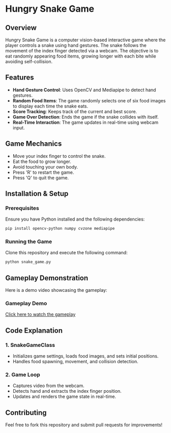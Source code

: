 # Hungry Snake Game

## Overview
Hungry Snake Game is a computer vision-based interactive game where the player controls a snake using hand gestures. The snake follows the movement of the index finger detected via a webcam. The objective is to eat randomly appearing food items, growing longer with each bite while avoiding self-collision.

## Features
- **Hand Gesture Control**: Uses OpenCV and Mediapipe to detect hand gestures.
- **Random Food Items**: The game randomly selects one of six food images to display each time the snake eats.
- **Score Tracking**: Keeps track of the current and best score.
- **Game Over Detection**: Ends the game if the snake collides with itself.
- **Real-Time Interaction**: The game updates in real-time using webcam input.

## Game Mechanics
- Move your index finger to control the snake.
- Eat the food to grow longer.
- Avoid touching your own body.
- Press 'R' to restart the game.
- Press 'Q' to quit the game.

## Installation & Setup
### Prerequisites
Ensure you have Python installed and the following dependencies:
```bash
pip install opencv-python numpy cvzone mediapipe
```

### Running the Game
Clone this repository and execute the following command:
```bash
python snake_game.py
```

## Gameplay Demonstration
Here is a demo video showcasing the gameplay:

###  Gameplay Demo
[Click here to watch the gameplay](https://github.com/Amin-mastori/Hungry-Snake-Game/raw/main/Gameplay/HungrySnake_Gameplay.mp4)

## Code Explanation
### 1. **SnakeGameClass**
- Initializes game settings, loads food images, and sets initial positions.
- Handles food spawning, movement, and collision detection.

### 2. **Game Loop**
- Captures video from the webcam.
- Detects hand and extracts the index finger position.
- Updates and renders the game state in real-time.

## Contributing
Feel free to fork this repository and submit pull requests for improvements!